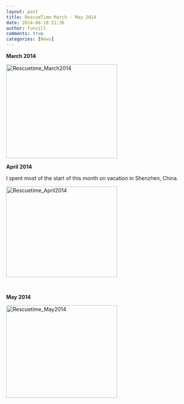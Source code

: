 ```yaml
---
layout: post
title: RescueTime March - May 2014 
date: 2014-06-18 21:36
author: funvill
comments: true
categories: [News]
---
```

<strong>March 2014</strong>

<a href="http://www.abluestar.com/blog/wp-content/uploads/2014/06/Rescuetime_March2014.png"><img class="alignnone size-medium wp-image-3971" src="http://www.abluestar.com/blog/wp-content/uploads/2014/06/Rescuetime_March2014-300x254.png" alt="Rescuetime_March2014" width="300" height="254" /></a>

<strong>April 2014 </strong>

I spent most of the start of this month on vacation in Shenzhen, China.

<a href="http://www.abluestar.com/blog/wp-content/uploads/2014/06/Rescuetime_April2014.png"><img class="alignnone size-medium wp-image-3970" src="http://www.abluestar.com/blog/wp-content/uploads/2014/06/Rescuetime_April2014-300x245.png" alt="Rescuetime_April2014" width="300" height="245" /></a>

&nbsp;

<strong>May 2014</strong>

<a href="http://www.abluestar.com/blog/wp-content/uploads/2014/06/Rescuetime_May2014.png"><img class="alignnone size-medium wp-image-3972" src="http://www.abluestar.com/blog/wp-content/uploads/2014/06/Rescuetime_May2014-300x250.png" alt="Rescuetime_May2014" width="300" height="250" /></a>
